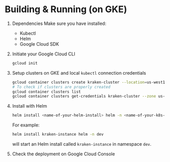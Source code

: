 # Building & Running (on GKE)

1. Dependencies
    Make sure you have installed:
    - Kubectl
    - Helm
    - Google Cloud SDK

2. Initiate your Google Cloud CLI
    ```bash
    gcloud init
    ```
3. Setup clusters on GKE and local `kubectl` connection credentials
    ```bash
    gcloud container clusters create kraken-cluster --location=us-west1 --num-nodes 1
    # To check if clusters are properly created
    gcloud container clusters list
    gcloud container clusters get-credentials kraken-cluster --zone us-east1
    ```

4. Install with Helm
    ```bash
    helm install <name-of-your-helm-install> helm -n <name-of-your-k8s-namespace>
    ```
    For example:
    ```bash
    helm install kraken-instance helm -n dev
    ```
    will start an Helm install called `kraken-instance` in namespace `dev`.

5. Check the deployment on Google Cloud Console